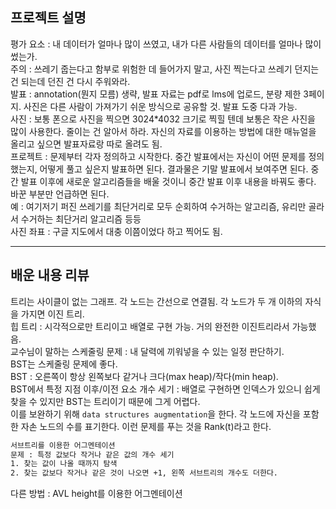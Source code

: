 ## 프로젝트 설명
평가 요소 : 내 데이터가 얼마나 많이 쓰였고, 내가 다른 사람들의 데이터를 얼마나 많이 썼는가.  
주의 : 쓰레기 줍는다고 함부로 위험한 데 들어가지 말고, 사진 찍는다고 쓰레기 던지는 건 되는데 던진 건 다시 주워와라.  
발표 : annotation(뭔지 모름) 생략, 발표 자료는 pdf로 lms에 업로드, 분량 제한 3페이지. 사진은 다른 사람이 가져가기 쉬운 방식으로 공유할 것. 발표 도중 다과 가능.  
사진 : 보통 폰으로 사진을 찍으면 3024&#42;4032 크기로 찍힐 텐데 보통은 작은 사진을 많이 사용한다. 줄이는 건 알아서 하라. 자신의 자료를 이용하는 방법에 대한 매뉴얼을 올리고 싶으면 발표자료랑 따로 올려도 됨.  
프로젝트 : 문제부터 각자 정의하고 시작한다. 중간 발표에서는 자신이 어떤 문제를 정의했는지, 어떻게 풀고 싶은지 발표하면 된다. 결과물은 기말 발표에서 보여주면 된다. 중간 발표 이후에 새로운 알고리즘들을 배울 것이니 중간 발표 이후 내용을 바꿔도 좋다. 바꾼 부분만 언급하면 된다.  
예 : 여기저기 퍼진 쓰레기를 최단거리로 모두 순회하여 수거하는 알고리즘, 유리만 골라서 수거하는 최단거리 알고리즘 등등  
사진 좌표 : 구글 지도에서 대충 이쯤이었다 하고 찍어도 됨.
  
---  
  
## 배운 내용 리뷰
트리는 사이클이 없는 그래프. 각 노드는 간선으로 연결됨. 각 노드가 두 개 이하의 자식을 가지면 이진 트리.  
힙 트리 : 시각적으로만 트리이고 배열로 구현 가능. 거의 완전한 이진트리라서 가능했음.  
교수님이 말하는 스케줄링 문제 : 내 달력에 끼워넣을 수 있는 일정 판단하기.  
BST는 스케줄링 문제에 좋다.  
BST : 오른쪽이 항상 왼쪽보다 같거나 크다(max heap)/작다(min heap).  
BST에서 특정 지점 이후/이전 요소 개수 세기 : 배열로 구현하면 인덱스가 있으니 쉽게 찾을 수 있지만 BST는 트리이기 때문에 그게 어렵다.  
이를 보완하기 위해 `data structures augmentation`을 한다. 각 노드에 자신을 포함한 자손 노드의 수를 표기한다. 이런 문제를 푸는 것을 Rank(t)라고 한다.  
```txt
서브트리를 이용한 어그멘테이션
문제 : 특정 값보다 작거나 같은 값의 개수 세기
1. 찾는 값이 나올 때까지 탐색
2. 찾는 값보다 작거나 같은 것이 나오면 +1, 왼쪽 서브트리의 개수도 더한다.
```  
다른 방법 : AVL height를 이용한 어그멘테이션
